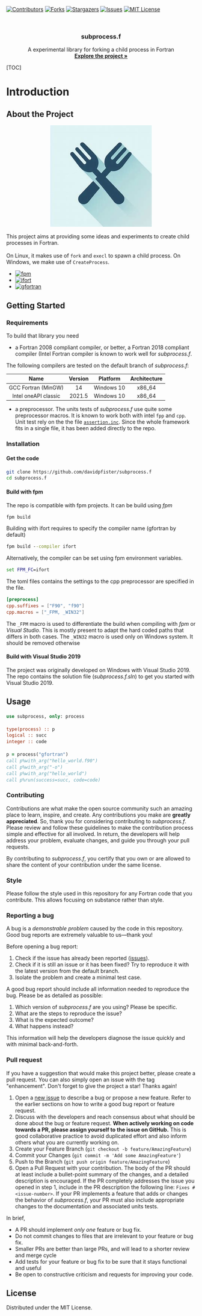 <a id="readme-top"></a>

[![Contributors][contributors-shield]][contributors-url]
[![Forks][forks-shield]][forks-url]
[![Stargazers][stars-shield]][stars-url]
[![Issues][issues-shield]][issues-url]
[![MIT License][license-shield]][license-url]

<!-- PROJECT LOGO -->
<br />
<div align="center">
  <h3 align="center">subprocess.f</h3>

  <p align="center">
    A experimental library for forking a child process in Fortran
    <br />
    <a href="https://github.com/davidpfister/subprocess.f"><strong>Explore the project »</strong></a>
    <br />
  </p>
</div>



<!-- TABLE OF CONTENTS -->
[TOC]

# Introduction
<!-- ABOUT THE PROJECT -->
## About the Project
<center>

![Screen Shot](https://github.com/davidpfister/subprocess.f/blob/master/.dox/images/image.png?raw=true)
</center>

This project aims at providing some ideas and experiments to create child processes in Fortran. <br><br>
On  Linux, it makes use of `fork` and `execl` to spawn a child process. On Windows, we make use of `CreateProcess`.

* [![fpm][fpm]][fpm-url]
* [![ifort][ifort]][ifort-url]
* [![gfortran][gfortran]][gfortran-url]

<!-- GETTING STARTED -->
## Getting Started

### Requirements

To build that library you need

- a Fortran 2008 compliant compiler, or better, a Fortran 2018 compliant compiler (Intel Fortran compiler is known to work well for _subprocess.f_.

The following compilers are tested on the default branch of _subprocess.f_:
<center>

| Name |	Version	| Platform	| Architecture |
|:--:|:--:|:--:|:--:|
| GCC Fortran (MinGW) | 14 | Windows 10 | x86_64 |
| Intel oneAPI classic	| 2021.5	| Windows 10 |	x86_64 |

</center>

- a preprocessor. The units tests of _subprocess.f_ use quite some preprocessor macros. It is known to work both with intel `fpp` and `cpp`.  
Unit test rely on the the file [`assertion.inc`](https://github.com/davidpfister/fortiche/tree/master/src/assertion). Since the whole framework fits in a single file, it has been added directly to the repo. 

### Installation

#### Get the code
```bash
git clone https://github.com/davidpfister/subprocess.f
cd subprocess.f
```

#### Build with fpm

The repo is compatible with fpm projects. It can be build using _fpm_
```bash
fpm build
```

Building with ifort requires to specify the compiler name (gfortran by default)
```cmd
fpm build --compiler ifort
```
Alternatively, the compiler can be set using fpm environment variables.
```cmd
set FPM_FC=ifort
```

The toml files contains the settings to the cpp preprocessor are specified in the file. 

```toml
[preprocess]
cpp.suffixes = ["F90", "f90"]
cpp.macros = ["_FPM, _WIN32"]
```
The `_FPM` macro is used to differentiate the build when compiling with _fpm_ or _Visual Studio_. This is mostly present to adapt the hard coded paths that differs in both cases.
The `_WIN32` macro is used only on Windows system. It should be removed otherwise

#### Build with Visual Studio 2019

The project was originally developed on Windows with Visual Studio 2019. The repo contains the solution file (_subprocess.f.sln_) to get you started with Visual Studio 2019. 


<!-- USAGE EXAMPLES -->
## Usage


```fortran
use subprocess, only: process

type(process) :: p
logical :: succ
integer :: code

p = process("gfortran")
call p%with_arg("hello_world.f90")
call p%with_arg("-o")
call p%with_arg("hello_world")
call p%run(success=succ, code=code)
```
<!-- CONTRIBUTING -->
### Contributing

Contributions are what make the open source community such an amazing place to learn, inspire, and create. Any contributions you make are **greatly appreciated**. So, thank you for considering contributing to _subprocess.f_.
Please review and follow these guidelines to make the contribution process simple and effective for all involved. In return, the developers will help address your problem, evaluate changes, and guide you through your pull requests.

By contributing to _subprocess.f_, you certify that you own or are allowed to share the content of your contribution under the same license.

### Style

Please follow the style used in this repository for any Fortran code that you contribute. This allows focusing on substance rather than style.

### Reporting a bug

A bug is a *demonstrable problem* caused by the code in this repository.
Good bug reports are extremely valuable to us—thank you!

Before opening a bug report:

1. Check if the issue has already been reported
   ([issues](https://github.com/davidpfister/subprocess.f/issues)).
2. Check if it is still an issue or it has been fixed?
   Try to reproduce it with the latest version from the default branch.
3. Isolate the problem and create a minimal test case.

A good bug report should include all information needed to reproduce the bug.
Please be as detailed as possible:

1. Which version of _subprocess.f_ are you using? Please be specific.
2. What are the steps to reproduce the issue?
3. What is the expected outcome?
4. What happens instead?

This information will help the developers diagnose the issue quickly and with
minimal back-and-forth.

### Pull request

If you have a suggestion that would make this project better, please create a pull request. You can also simply open an issue with the tag "enhancement".
Don't forget to give the project a star! Thanks again!
1. Open a [new issue](https://github.com/davidpfister/subprocess.f/issues/new) to
   describe a bug or propose a new feature.
   Refer to the earlier sections on how to write a good bug report or feature    request.
2. Discuss with the developers and reach consensus about what should be done about the bug or feature request.
   **When actively working on code towards a PR, please assign yourself to the
   issue on GitHub.**
   This is good collaborative practice to avoid duplicated effort and also inform others what you are currently working on.
3. Create your Feature Branch (```git checkout -b feature/AmazingFeature```)
4. Commit your Changes (```git commit -m 'Add some AmazingFeature'```)
5. Push to the Branch (```git push origin feature/AmazingFeature```)
6. Open a Pull Request with your contribution.
   The body of the PR should at least include a bullet-point summary of the
   changes, and a detailed description is encouraged.
   If the PR completely addresses the issue you opened in step 1, include in
   the PR description the following line: ```Fixes #<issue-number>```. If your PR implements a feature that adds or changes the behavior of _subprocess.f_,
   your PR must also include appropriate changes to the documentation and associated units tests.

In brief, 
* A PR should implement *only one* feature or bug fix.
* Do not commit changes to files that are irrelevant to your feature or bug fix.
* Smaller PRs are better than large PRs, and will lead to a shorter review and
  merge cycle
* Add tests for your feature or bug fix to be sure that it stays functional and useful
* Be open to constructive criticism and requests for improving your code.


<!-- LICENSE -->
## License

Distributed under the MIT License.

<!-- MARKDOWN LINKS & IMAGES -->
[contributors-shield]: https://img.shields.io/github/contributors/davidpfister/subprocess.f.svg?style=for-the-badge
[contributors-url]: https://github.com/davidpfister/subprocess.f/graphs/contributors
[forks-shield]: https://img.shields.io/github/forks/davidpfister/subprocess.f.svg?style=for-the-badge
[forks-url]: https://github.com/davidpfister/subprocess.f/network/members
[stars-shield]: https://img.shields.io/github/stars/davidpfister/subprocess.f.svg?style=for-the-badge
[stars-url]: https://github.com/davidpfister/subprocess.f/stargazers
[issues-shield]: https://img.shields.io/github/issues/davidpfister/subprocess.f.svg?style=for-the-badge
[issues-url]: https://github.com/davidpfister/subprocess.f/issues
[license-shield]: https://img.shields.io/github/license/davidpfister/subprocess.f.svg?style=for-the-badge
[license-url]: https://github.com/davidpfister/subprocess.f/master/LICENSE
[gfortran]: https://img.shields.io/badge/gfortran-000000?style=for-the-badge&logo=gnu&logoColor=white
[gfortran-url]: https://gcc.gnu.org/wiki/GFortran
[ifort]: https://img.shields.io/badge/ifort-000000?style=for-the-badge&logo=Intel&logoColor=61DAFB
[ifort-url]: https://www.intel.com/content/www/us/en/developer/tools/oneapi/fortran-compiler.html
[fpm]: https://img.shields.io/badge/fpm-000000?style=for-the-badge&logo=Fortran&logoColor=734F96
[fpm-url]: https://fpm.fortran-lang.org/

